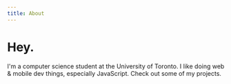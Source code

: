 ```yaml
---
title: About
---
```


# Hey.

I'm a computer science student at the University of Toronto. I like doing web & mobile dev things, especially JavaScript. Check out some of my projects.
